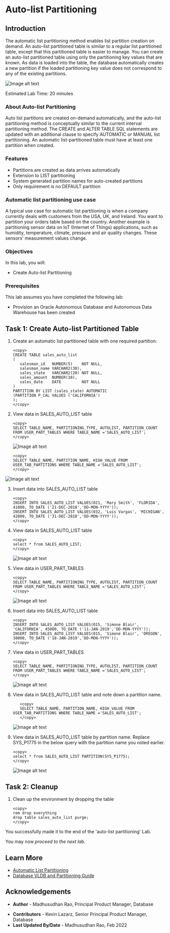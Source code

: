 # Auto-list Partitioning 

## Introduction
 
The automatic list partitioning method enables list partition creation on demand. An auto-list partitioned table is similar to a regular list partitioned table, except that this partitioned table is easier to manage. You can create an auto-list partitioned table using only the partitioning key values that are known. As data is loaded into the table, the database automatically creates a new partition if the loaded partitioning key value does not correspond to any of the existing partitions. 
 
 ![Image alt text](images/auto-list-partitioning-intro.png "Auto List Partition")

 Estimated Lab Time: 20 minutes

### About Auto-list Partitioning

 Auto list partitions are created on-demand automatically, and the auto-list partitioning method is conceptually similar to the current interval partitioning method. The CREATE and ALTER TABLE SQL statements are updated with an additional clause to specify AUTOMATIC or MANUAL list partitioning. An automatic list-partitioned table must have at least one partition when created. 

### Features

*  Partitions are created as data arrives automatically
*  Extension to LIST partitioning
*  System generated partition names for auto-created partitions
*  Only requirement is no DEFAULT partition


### Automatic list partitioning use case

A typical use case for automatic list partitioning is when a company currently deals with customers from the USA, UK, and Ireland. You want to partition your orders table based on the country. Another example is partitioning sensor data on IoT (Internet of Things) applications, such as humidity, temperature, climate, pressure and air quality changes. These sensors' measurement values change.
 
### Objectives
 
In this lab, you will:
* Create Auto-list Partitioning 

### Prerequisites
This lab assumes you have completed the following lab:

- Provision an Oracle Autonomous Database and Autonomous Data Warehouse has been created

## Task 1: Create Auto-list Partitioned Table

1. Create an automatic list partitioned table with one required partition:
 
      ```
      <copy>
      CREATE TABLE sales_auto_list  
      (  
         salesman_id   NUMBER(5)    NOT NULL,  
         salesman_name VARCHAR2(30),  
         sales_state   VARCHAR2(20) NOT NULL,  
         sales_amount  NUMBER(10),  
         sales_date    DATE         NOT NULL  
      )  
      PARTITION BY LIST (sales_state) AUTOMATIC  
      (PARTITION P_CAL VALUES ('CALIFORNIA')  
      );
      </copy>
      ```

2. View data in SALES\_AUTO\_LIST table
 
      ```
      <copy>
      SELECT TABLE_NAME, PARTITIONING_TYPE, AUTOLIST, PARTITION_COUNT FROM USER_PART_TABLES WHERE TABLE_NAME ='SALES_AUTO_LIST';
      </copy>
      ```

      ![Image alt text](images/sales-auto-list-select.png "Auto List Partition")

      ```
      <copy>
      SELECT TABLE_NAME, PARTITION_NAME, HIGH_VALUE FROM USER_TAB_PARTITIONS WHERE TABLE_NAME ='SALES_AUTO_LIST';
      </copy>
      ```

 ![Image alt text](images/sales-auto-list-select-2.png "Auto List Partition")

3. Insert data into SALES\_AUTO\_LIST table

      ```
      <copy>
      INSERT INTO SALES_AUTO_LIST VALUES(021, 'Mary Smith', 'FLORIDA', 41000, TO_DATE ('21-DEC-2018','DD-MON-YYYY'));
      INSERT INTO SALES_AUTO_LIST VALUES(032, 'Luis Vargas', 'MICHIGAN', 42000, TO_DATE ('31-DEC-2018','DD-MON-YYYY')); 
      </copy>
      ```

4. View data in SALES\_AUTO\_LIST table

      ```
      <copy>
      select * from SALES_AUTO_LIST;
      </copy>
      ```

      ![Image alt text](images/sales-auto-list-select-data.png "Auto List Partition")

5. View data in USER\_PART\_TABLES  

      ```
      <copy>
      SELECT TABLE_NAME, PARTITIONING_TYPE, AUTOLIST, PARTITION_COUNT FROM USER_PART_TABLES WHERE TABLE_NAME ='SALES_AUTO_LIST';
      </copy>
      ```

      ![Image alt text](images/sales-auto-list-select-data-2.png "Auto List Partition")

6. Insert data into SALES\_AUTO\_LIST table 

      ```
      <copy>
      INSERT INTO SALES_AUTO_LIST VALUES(015, 'Simone Blair', 'CALIFORNIA', 45000, TO_DATE ('11-JAN-2019','DD-MON-YYYY'));
      INSERT INTO SALES_AUTO_LIST VALUES(015, 'Simone Blair', 'OREGON', 38000, TO_DATE ('18-JAN-2019','DD-MON-YYYY'));
      </copy>
      ```

7. View data in USER\_PART\_TABLES   

      ```
      <copy>
      SELECT TABLE_NAME, PARTITIONING_TYPE, AUTOLIST, PARTITION_COUNT FROM USER_PART_TABLES WHERE TABLE_NAME ='SALES_AUTO_LIST';
      </copy>
      ```

      ![Image alt text](images/sales-auto-list-select-data-3.png "Auto List Partition")

8. View data in SALES\_AUTO\_LIST table and note down a partition name.


      ```
         <copy>
         SELECT TABLE_NAME, PARTITION_NAME, HIGH_VALUE FROM USER_TAB_PARTITIONS WHERE TABLE_NAME ='SALES_AUTO_LIST';
         </copy>
      ```

      ![Image alt text](images/sales-auto-list-select-data-4.png "Auto List Partition")

9. View data in SALES\_AUTO\_LIST table by partition name. Replace SYS\_P1775 in the below query with the partition name you noted earlier.

      ```
      <copy>
      select * from SALES_AUTO_LIST PARTITION(SYS_P1775);
      </copy>
      ```

      ![Image alt text](images/sales-auto-list-select-data-5.png "Auto List Partition")

## Task 2: Cleanup

1. Clean up the environment by dropping the table

      ```
      <copy>
      rem drop everything 
      drop table sales_auto_list purge;
      </copy>
      ```
  
You successfully made it to the end of the 'auto-list partitioning' Lab.

You may now *proceed to the next lab*.

## Learn More

* [Automatic List Partitioning](https://livesql.oracle.com/apex/livesql/file/content_HU7JYQY0PKB0PHLIGNXWWEYLO.html)
* [Database VLDB and Partitioning Guide](https://docs.oracle.com/en/database/oracle/oracle-database/21/vldbg/create-composite-partition-table.html#GUID-9ECF0F94-57BB-45F8-824F-48B320F23D9C)

## Acknowledgements

- **Author** - Madhusudhan Rao, Principal Product Manager, Database
* **Contributors** - Kevin Lazarz, Senior Principal Product Manager, Database  
* **Last Updated By/Date** -  Madhusudhan Rao, Feb 2022 
